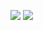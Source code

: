 ![](https://github.com/theyadev/github-stats/blob/master/generated/overview.svg)
![](https://github.com/theyadev/github-stats/blob/master/generated/languages.svg)
